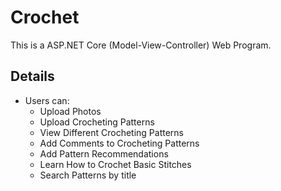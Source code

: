 # Crochet
 
This is a ASP.NET Core (Model-View-Controller) Web Program.

## Details
* Users can:
   - Upload Photos
   - Upload Crocheting Patterns
   - View Different Crocheting Patterns
   - Add Comments to Crocheting Patterns
   - Add Pattern Recommendations
   - Learn How to Crochet Basic Stitches
   - Search Patterns by title
